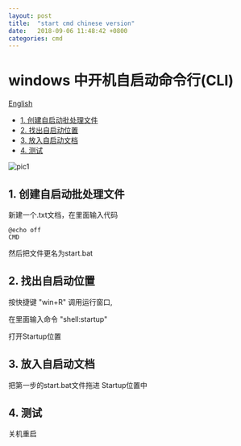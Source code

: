 ```yaml
---
layout: post
title:  "start cmd chinese version"
date:   2018-09-06 11:48:42 +0800
categories: cmd
---
```


# windows 中开机自启动命令行(CLI)

[English](https://robin163.github.io/cmd/update/2018/09/06/start-en.html)

<!-- vim-markdown-toc GFM -->

* [1. 创建自启动批处理文件](#1-创建自启动批处理文件)
* [2. 找出自启动位置](#2-找出自启动位置)
* [3. 放入自启动文档](#3-放入自启动文档)
* [4. 测试](#4-测试)

<!-- vim-markdown-toc -->

![pic1](https://github.com/Robin163/robin163.github.io/tree/master/css/pic1.jpg)

## 1. 创建自启动批处理文件
新建一个.txt文档，在里面输入代码
```
@echo off
CMD
```
然后把文件更名为start.bat
## 2. 找出自启动位置
按快捷键 "win+R" 调用运行窗口,

在里面输入命令 "shell:startup"

打开Startup位置
## 3. 放入自启动文档
把第一步的start.bat文件拖进 Startup位置中

## 4. 测试
关机重启


